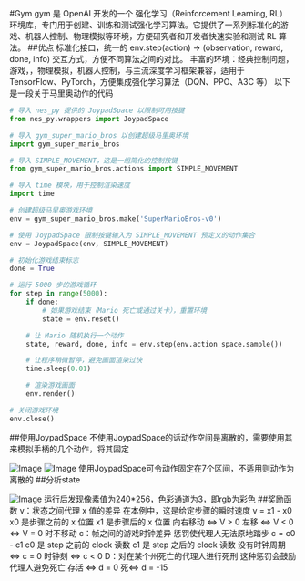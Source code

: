 #Gym
gym 是 OpenAI 开发的一个 强化学习（Reinforcement Learning, RL） 环境库，专门用于创建、训练和测试强化学习算法。它提供了一系列标准化的游戏、机器人控制、物理模拟等环境，方便研究者和开发者快速实验和测试 RL 算法。
##优点
标准化接口，统一的 env.step(action) → (observation, reward, done, info) 交互方式，方便不同算法之间的对比。
丰富的环境：经典控制问题，游戏，，物理模拟，机器人控制，与主流深度学习框架兼容，适用于 TensorFlow、PyTorch，方便集成强化学习算法（DQN、PPO、A3C 等）
以下是一段关于马里奥动作的代码
``` python
# 导入 nes_py 提供的 JoypadSpace 以限制可用按键
from nes_py.wrappers import JoypadSpace

# 导入 gym_super_mario_bros 以创建超级马里奥环境
import gym_super_mario_bros

# 导入 SIMPLE_MOVEMENT，这是一组简化的控制按键
from gym_super_mario_bros.actions import SIMPLE_MOVEMENT

# 导入 time 模块，用于控制渲染速度
import time

# 创建超级马里奥游戏环境
env = gym_super_mario_bros.make('SuperMarioBros-v0')

# 使用 JoypadSpace 限制按键输入为 SIMPLE_MOVEMENT 预定义的动作集合
env = JoypadSpace(env, SIMPLE_MOVEMENT)

# 初始化游戏结束标志
done = True

# 运行 5000 步的游戏循环
for step in range(5000):
    if done:  
        # 如果游戏结束（Mario 死亡或通过关卡），重置环境
        state = env.reset()

    # 让 Mario 随机执行一个动作
    state, reward, done, info = env.step(env.action_space.sample())

    # 让程序稍微暂停，避免画面渲染过快
    time.sleep(0.01)

    # 渲染游戏画面
    env.render()

# 关闭游戏环境
env.close()
```
##使用JoypadSpace
不使用JoypadSpace的话动作空间是离散的，需要使用其来模拟手柄的几个动作，将其固定

![Image](https://github.com/user-attachments/assets/983afab3-9904-424f-9949-7e83c9310ffe)
![Image](https://github.com/user-attachments/assets/d219f8e1-5888-4a35-ba91-3501194156a0)
使用JoypadSpace可令动作固定在7个区间，不适用则动作为离散的
##分析state

![Image](https://github.com/user-attachments/assets/2ff4c118-75f9-48a6-bd3a-df12cda36fe6)
运行后发现像素值为240*256，色彩通道为3，即rgb为彩色
##奖励函数
v：状态之间代理 x 值的差异
在本例中，这是给定步骤的瞬时速度
v = x1 - x0
x0 是步骤之前的 x 位置
x1 是步骤后的 x 位置
向右移动 ⇔ V > 0
左移 ⇔ V < 0
⇔ V = 0 时不移动
c：帧之间的游戏时钟差异
惩罚使代理人无法原地踏步
c = c0 - c1
c0 是 step 之前的 clock 读数
c1 是 step 之后的 clock 读数
没有时钟周期 ⇔ c = 0
时钟刻 ⇔ c < 0
D：对在某个州死亡的代理人进行死刑
这种惩罚会鼓励代理人避免死亡
存活 ⇔ d = 0
死⇔ d = -15